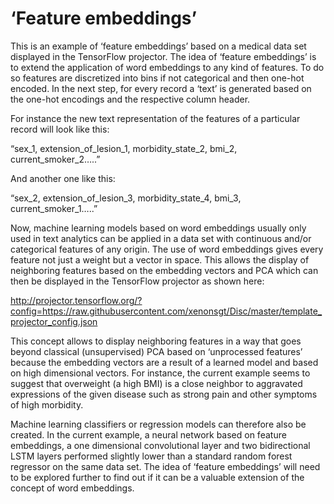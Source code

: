 # ‘Feature embeddings’
This is an example of ‘feature embeddings’ based on a medical data set displayed in the TensorFlow projector. The idea of ‘feature embeddings’ is to extend the application of word embeddings to any kind of features. To do so features are discretized into bins if not categorical and then one-hot encoded. In the next step, for every record a ‘text’ is generated based on the one-hot encodings and the respective column header.

For instance the new text representation of the features of a particular record will look like this:

“sex_1, extension_of_lesion_1, morbidity_state_2, bmi_2, current_smoker_2…..”

And another one like this:

“sex_2, extension_of_lesion_3, morbidity_state_4, bmi_3, current_smoker_1…..”

Now, machine learning models based on word embeddings usually only used in text analytics can be applied in a data set with continuous and/or categorical features of any origin.
The use of word embeddings gives every feature not just a weight but a vector in space. This allows the display of neighboring features based on the embedding vectors and PCA which can then be displayed in the TensorFlow projector as shown here:

http://projector.tensorflow.org/?config=https://raw.githubusercontent.com/xenonsgt/Disc/master/template_projector_config.json

This concept allows to display neighboring features in a way that goes beyond classical (unsupervised) PCA based on ‘unprocessed features’ because the embedding vectors are a result of a learned model and based on high dimensional vectors. For instance, the current example seems to suggest that overweight (a high BMI) is a close neighbor to aggravated expressions of the given disease such as strong pain and other symptoms of high morbidity.

Machine learning classifiers or regression models can therefore also be created. In the current example, a neural network based on feature embeddings, a one dimensional convolutional layer and two bidirectional LSTM layers performed slightly lower than a standard random forest regressor on the same data set. The idea of ‘feature embeddings’ will need to be explored further to find out if it can be a valuable extension of the concept of word embeddings.



